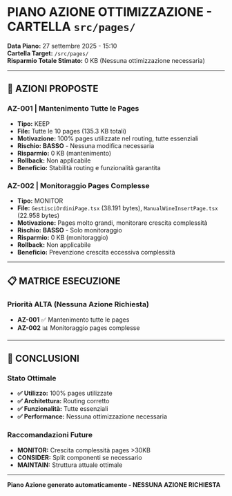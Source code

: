 # PIANO AZIONE OTTIMIZZAZIONE - CARTELLA `src/pages/`

**Data Piano:** 27 settembre 2025 - 15:10  
**Cartella Target:** `/src/pages/`  
**Risparmio Totale Stimato:** 0 KB (Nessuna ottimizzazione necessaria)

---

## 🎯 AZIONI PROPOSTE

### **AZ-001** | Mantenimento Tutte le Pages
- **Tipo:** KEEP
- **File:** Tutte le 10 pages (135.3 KB totali)
- **Motivazione:** 100% pages utilizzate nel routing, tutte essenziali
- **Rischio:** **BASSO** - Nessuna modifica necessaria
- **Risparmio:** 0 KB (mantenimento)
- **Rollback:** Non applicabile
- **Beneficio:** Stabilità routing e funzionalità garantita

### **AZ-002** | Monitoraggio Pages Complesse
- **Tipo:** MONITOR
- **File:** `GestisciOrdiniPage.tsx` (38.191 bytes), `ManualWineInsertPage.tsx` (22.958 bytes)
- **Motivazione:** Pages molto grandi, monitorare crescita complessità
- **Rischio:** **BASSO** - Solo monitoraggio
- **Risparmio:** 0 KB (monitoraggio)
- **Rollback:** Non applicabile
- **Beneficio:** Prevenzione crescita eccessiva complessità

---

## 📋 MATRICE ESECUZIONE

### Priorità ALTA (Nessuna Azione Richiesta)
- **AZ-001** ✅ Mantenimento tutte le pages
- **AZ-002** 📊 Monitoraggio pages complesse

---

## 🎯 CONCLUSIONI

### Stato Ottimale
- **✅ Utilizzo:** 100% pages utilizzate
- **✅ Architettura:** Routing corretto
- **✅ Funzionalità:** Tutte essenziali
- **✅ Performance:** Nessuna ottimizzazione necessaria

### Raccomandazioni Future
- **MONITOR:** Crescita complessità pages >30KB
- **CONSIDER:** Split componenti se necessario
- **MAINTAIN:** Struttura attuale ottimale

---

**Piano Azione generato automaticamente - NESSUNA AZIONE RICHIESTA**
